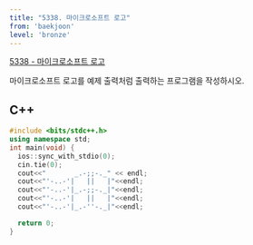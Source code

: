 ```yaml
---
title: "5338. 마이크로소프트 로고"
from: 'baekjoon'
level: 'bronze'
---
```


[5338 - 마이크로소프트 로고](https://www.acmicpc.net/problem/5338)

마이크로소프트 로고를 예제 출력처럼 출력하는 프로그램을 작성하시오.

## C++
```cpp
#include <bits/stdc++.h> 
using namespace std;
int main(void) {
  ios::sync_with_stdio(0);
  cin.tie(0);
  cout<<"       _.-;;-._" << endl;
  cout<<"'-..-'|   ||   |"<<endl;
  cout<<"'-..-'|_.-;;-._|"<<endl;
  cout<<"'-..-'|   ||   |"<<endl;
  cout<<"'-..-'|_.-''-._|"<<endl;

  return 0;
}
```